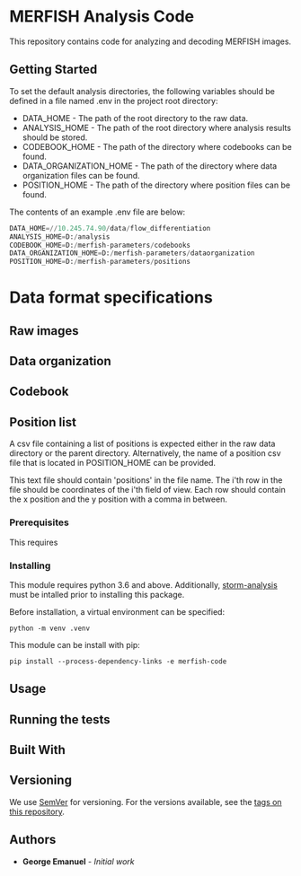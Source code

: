 # MERFISH Analysis Code

This repository contains code for analyzing and decoding MERFISH images.

## Getting Started

To set the default analysis directories, the following variables should be defined in a file named .env in the project root directory:

- DATA\_HOME - The path of the root directory to the raw data.
- ANALYSIS\_HOME - The path of the root directory where analysis results should be stored.
- CODEBOOK\_HOME - The path of the directory where codebooks can be found.
- DATA\_ORGANIZATION\_HOME - The path of the directory where data organization files can be found.
- POSITION\_HOME - The path of the directory where position files can be found.

The contents of an example .env file are below:


```python
DATA_HOME=//10.245.74.90/data/flow_differentiation
ANALYSIS_HOME=D:/analysis
CODEBOOK_HOME=D:/merfish-parameters/codebooks
DATA_ORGANIZATION_HOME=D:/merfish-parameters/dataorganization
POSITION_HOME=D:/merfish-parameters/positions
```

# Data format specifications

## Raw images

## Data organization

## Codebook

## Position list

A csv file containing a list of positions is expected either in the raw data directory or the parent directory. Alternatively, the name of a position csv file that is located in POSITION\_HOME can be provided.

 This text file should contain 'positions' in the file name. The i'th row in the file should be coordinates of the i'th field of view. Each row should contain the x position and the y position with a comma in between.

### Prerequisites

This requires 

### Installing

This module requires python 3.6 and above. Additionally, [storm-analysis](https://github.com/ZhuangLab/storm-analysis) must be intalled prior to installing this  package.

Before installation, a virtual environment can be specified:

```
python -m venv .venv
```

This module can be install with pip:

```
pip install --process-dependency-links -e merfish-code
```

## Usage

## Running the tests


## Built With

## Versioning

We use [SemVer](http://semver.org/) for versioning. For the versions available, see the [tags on this repository](https://github.com/your/project/tags). 

## Authors

* **George Emanuel** - *Initial work* 

